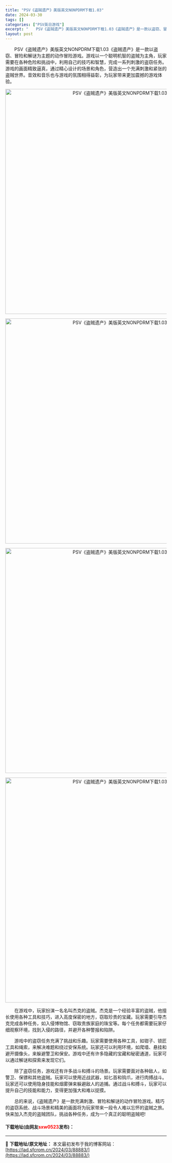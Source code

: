 ```yaml
---
title: "PSV《盗贼遗产》美版英文NONPDRM下载1.03"
date: 2024-03-30
tags: []
categories: ["PSV英日游戏"]
excerpt: "　　PSV《盗贼遗产》美版英文NONPDRM下载1.03《盗贼遗产》是一款以盗窃、冒险和解谜为主题的动作冒险游戏。游戏以一个聪明机智的盗贼为主角，玩家需要在各种危险和挑战中，利用自己的技巧和智慧，完成一系列刺激的盗窃任务。游戏的画面精致逼真，通过精心设计的场景和角色，营造出一个充满刺激和紧张的盗贼世&hellip;"
layout: post
---
```


 <p>　　PSV《盗贼遗产》美版英文NONPDRM下载1.03《盗贼遗产》是一款以盗窃、冒险和解谜为主题的动作冒险游戏。游戏以一个聪明机智的盗贼为主角，玩家需要在各种危险和挑战中，利用自己的技巧和智慧，完成一系列刺激的盗窃任务。游戏的画面精致逼真，通过精心设计的场景和角色，营造出一个充满刺激和紧张的盗贼世界。音效和音乐也与游戏的氛围相得益彰，为玩家带来更加震撼的游戏体验。</p> <p align="center"><img align="" border="0" src="https://lad.sfcrom.cn/wp-content/uploads/2024/03/20240330_660780ed6a94b.webp" width="700" alt="PSV《盗贼遗产》美版英文NONPDRM下载1.03" /></p> <p align="center"><img align="" border="0" src="https://lad.sfcrom.cn/wp-content/uploads/2024/03/20240330_660780edce2f3.webp" width="700" alt="PSV《盗贼遗产》美版英文NONPDRM下载1.03" /></p> <p align="center"><img align="" border="0" src="https://lad.sfcrom.cn/wp-content/uploads/2024/03/20240330_660780ee31085.webp" width="700" alt="PSV《盗贼遗产》美版英文NONPDRM下载1.03" /></p> <p align="center"><img align="" border="0" src="https://lad.sfcrom.cn/wp-content/uploads/2024/03/20240330_660780eeabdc6.webp" width="700" alt="PSV《盗贼遗产》美版英文NONPDRM下载1.03" /></p> <p>　　在游戏中，玩家扮演一名名叫杰克的盗贼。杰克是一个经验丰富的盗贼，他擅长使用各种工具和技巧，进入高度保密的地方，窃取珍贵的宝藏。玩家需要引导杰克完成各种任务，如入侵博物馆、窃取贵族家庭的珠宝等。每个任务都需要玩家仔细观察环境，找到入侵的路径，并避开各种警报和陷阱。</p> <p>　　游戏中的盗窃任务充满了挑战和乐趣。玩家需要使用各种工具，如钳子、锁匠工具和绳索，来解决难题和绕过安保系统。玩家还可以利用环境，如爬墙、悬挂和避开摄像头，来躲避警卫和保安。游戏中还有许多隐藏的宝藏和秘密通道，玩家可以通过解谜和探索来发现它们。</p> <p>　　除了盗窃任务，游戏还有许多战斗和搏斗的场景。玩家需要面对各种敌人，如警卫、保镖和其他盗贼。玩家可以使用近战武器，如匕首和钩爪，进行肉搏战斗。玩家还可以使用隐身技能和烟雾弹来躲避敌人的追捕。通过战斗和搏斗，玩家可以提升自己的技能和能力，变得更加强大和难以捉摸。</p> <p>　　总的来说，《盗贼遗产》是一款充满刺激、冒险和解谜的动作冒险游戏。精巧的盗窃系统、战斗场景和精美的画面将为玩家带来一段令人难以忘怀的盗贼之旅。快来加入杰克的盗贼团队，挑战各种任务，成为一个真正的聪明盗贼吧!</p> <p><h4>下载地址(由网友<font color="red">sxw0523</font>发布)：</h4></p> 

---
📖 **下载地址/原文地址：** 本文最初发布于我的博客网站：[https://lad.sfcrom.cn/2024/03/88883/](https://lad.sfcrom.cn/2024/03/88883/)
